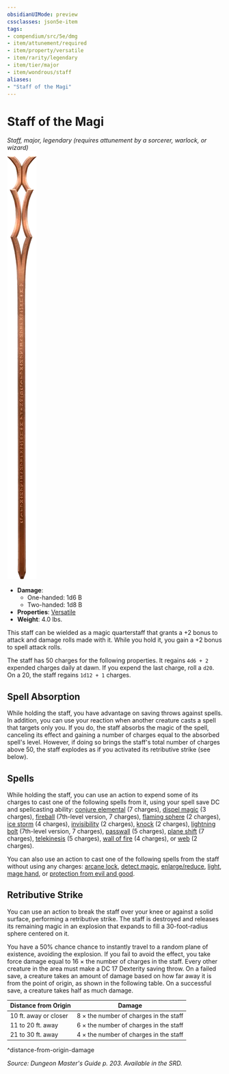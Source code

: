 ```yaml
---
obsidianUIMode: preview
cssclasses: json5e-item
tags:
- compendium/src/5e/dmg
- item/attunement/required
- item/property/versatile
- item/rarity/legendary
- item/tier/major
- item/wondrous/staff
aliases: 
- "Staff of the Magi"
---
```

# Staff of the Magi
*Staff, major, legendary (requires attunement by a sorcerer, warlock, or wizard)*  
![](https://raw.githubusercontent.com/5etools-mirror-2/5etools-img/main/items/DMG/Staff%20of%20the%20Magi.webp#right)  

- **Damage**:
  - One-handed: 1d6 B
  - Two-handed: 1d8 B
- **Properties**: [Versatile](item-properties.md#Versatile)
- **Weight**: 4.0 lbs.

This staff can be wielded as a magic quarterstaff that grants a +2 bonus to attack and damage rolls made with it. While you hold it, you gain a +2 bonus to spell attack rolls.

The staff has 50 charges for the following properties. It regains `4d6 + 2` expended charges daily at dawn. If you expend the last charge, roll a `d20`. On a 20, the staff regains `1d12 + 1` charges.

## Spell Absorption

While holding the staff, you have advantage on saving throws against spells. In addition, you can use your reaction when another creature casts a spell that targets only you. If you do, the staff absorbs the magic of the spell, canceling its effect and gaining a number of charges equal to the absorbed spell's level. However, if doing so brings the staff's total number of charges above 50, the staff explodes as if you activated its retributive strike (see below).

## Spells

While holding the staff, you can use an action to expend some of its charges to cast one of the following spells from it, using your spell save DC and spellcasting ability: [conjure elemental](conjure-elemental.md) (7 charges), [dispel magic](dispel-magic.md) (3 charges), [fireball](fireball.md) (7th-level version, 7 charges), [flaming sphere](flaming-sphere.md) (2 charges), [ice storm](ice-storm.md) (4 charges), [invisibility](invisibility.md) (2 charges), [knock](knock.md) (2 charges), [lightning bolt](lightning-bolt.md) (7th-level version, 7 charges), [passwall](passwall.md) (5 charges), [plane shift](plane-shift.md) (7 charges), [telekinesis](telekinesis.md) (5 charges), [wall of fire](wall-of-fire.md) (4 charges), or [web](web.md) (2 charges).

You can also use an action to cast one of the following spells from the staff without using any charges: [arcane lock](arcane-lock.md), [detect magic](detect-magic.md), [enlarge/reduce](enlarge-reduce.md), [light](light.md), [mage hand](mage-hand.md), or [protection from evil and good](protection-from-evil-and-good.md).

## Retributive Strike

You can use an action to break the staff over your knee or against a solid surface, performing a retributive strike. The staff is destroyed and releases its remaining magic in an explosion that expands to fill a 30-foot-radius sphere centered on it.

You have a 50% chance chance to instantly travel to a random plane of existence, avoiding the explosion. If you fail to avoid the effect, you take force damage equal to 16 × the number of charges in the staff. Every other creature in the area must make a DC 17 Dexterity saving throw. On a failed save, a creature takes an amount of damage based on how far away it is from the point of origin, as shown in the following table. On a successful save, a creature takes half as much damage.

| Distance from Origin | Damage |
|----------------------|--------|
| 10 ft. away or closer | 8 × the number of charges in the staff |
| 11 to 20 ft. away | 6 × the number of charges in the staff |
| 21 to 30 ft. away | 4 × the number of charges in the staff |
^distance-from-origin-damage

*Source: Dungeon Master's Guide p. 203. Available in the SRD.*